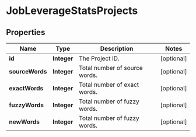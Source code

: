 

# JobLeverageStatsProjects

## Properties

Name | Type | Description | Notes
------------ | ------------- | ------------- | -------------
**id** | **Integer** | The Project ID. |  [optional]
**sourceWords** | **Integer** | Total number of source words. |  [optional]
**exactWords** | **Integer** | Total number of exact words. |  [optional]
**fuzzyWords** | **Integer** | Total number of fuzzy words. |  [optional]
**newWords** | **Integer** | Total number of fuzzy words. |  [optional]




